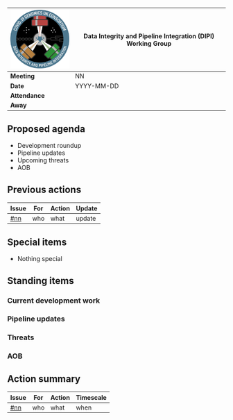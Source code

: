| <img src="/assets/dipi.png" alt="DIPI Badge" width="150">      | Data Integrity and Pipeline Integration (DIPI) Working Group |
| -------------- | -------------------- |
| **Meeting**    | NN                   |
| **Date**       | YYYY-MM-DD           |
| **Attendance** |                      |
| **Away**       |                      |

## Proposed agenda

* Development roundup
* Pipeline updates
* Upcoming threats
* AOB

## Previous actions

| Issue | For | Action          | Update          |
|-------|-----|-----------------|--------------------|
| [#nn](https://github.com/COG-UK/dipi-group/issues/nn) | who | what | update |


## Special items

* Nothing special

## Standing items

### Current development work

### Pipeline updates

### Threats

### AOB


## Action summary

| Issue | For | Action          | Timescale          |
|-------|-----|-----------------|--------------------|
| [#nn](https://github.com/COG-UK/dipi-group/issues/nn) | who | what | when |
